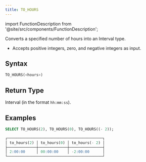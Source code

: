 ```yaml
---
title: TO_HOURS
---
```

import FunctionDescription from '@site/src/components/FunctionDescription';

<FunctionDescription description="Introduced or updated: v1.2.677"/>

Converts a specified number of hours into an Interval type.

- Accepts positive integers, zero, and negative integers as input.

## Syntax

```sql
TO_HOURS(<hours>)
```

## Return Type

Interval (in the format `hh:mm:ss`).

## Examples

```sql
SELECT TO_HOURS(2), TO_HOURS(0), TO_HOURS((- 2));

┌───────────────────────────────────────────┐
│ to_hours(2) │ to_hours(0) │ to_hours(- 2) │
├─────────────┼─────────────┼───────────────┤
│ 2:00:00     │ 00:00:00    │ -2:00:00      │
└───────────────────────────────────────────┘
```